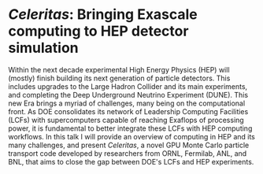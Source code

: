 # _Celeritas_: Bringing Exascale computing to HEP detector simulation

Within the next decade experimental High Energy Physics (HEP) will (mostly)
finish building its next generation of particle detectors. This includes
upgrades to the Large Hadron Collider and its main experiments, and completing
the Deep Underground Neutrino Experiment (DUNE). This new Era brings a myriad of
challenges, many being on the computational front. As DOE consolidates its
network of Leadership Computing Facilities (LCFs) with supercomputers capable of
reaching Exaflops of processing power, it is fundamental to better integrate
these LCFs with HEP computing workflows. In this talk I will provide an overview
of computing in HEP and its many challenges, and present _Celeritas_, a novel
GPU Monte Carlo particle transport code developed by researchers from ORNL,
Fermilab, ANL, and BNL, that aims to close the gap between DOE's LCFs and HEP
experiments.
